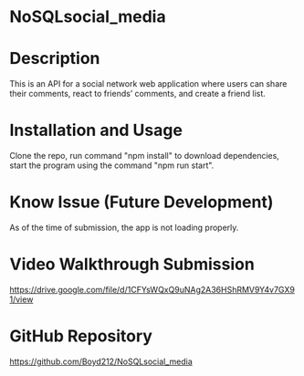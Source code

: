 # NoSQLsocial_media

# Description
This is an API for a social network web application where users can share their comments, react to friends’ comments, and create a friend list.

# Installation and Usage
Clone the repo, run command "npm install" to download dependencies, start the program using the command "npm run start".

# Know Issue (Future Development)
As of the time of submission, the app is not loading properly.

# Video Walkthrough Submission

https://drive.google.com/file/d/1CFYsWQxQ9uNAg2A36HShRMV9Y4v7GX91/view

# GitHub Repository

https://github.com/Boyd212/NoSQLsocial_media